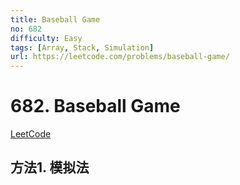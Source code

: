 ```yaml
---
title: Baseball Game
no: 682
difficulty: Easy
tags: [Array, Stack, Simulation]
url: https://leetcode.com/problems/baseball-game/
---
```


# 682. Baseball Game

[LeetCode](https://leetcode.com/problems/baseball-game/)

## 方法1. 模拟法

